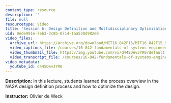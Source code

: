 ```yaml
---
content_type: resource
description: ''
file: null
resourcetype: Video
title: 'Session 6: Design Definition and Multidisciplinary Optimization'
uid: 0ede991e-7eb3-3c8b-0714-1aa538d982e9
video_files:
  archive_url: https://archive.org/download/MIT16.842F15/MIT16_842F15_S06_SPOC_300k.mp4
  video_captions_file: /courses/16-842-fundamentals-of-systems-engineering-fall-2015/bdd2d22f9937530684f45f841c30a63f_d44SDevJYR0.vtt
  video_thumbnail_file: https://img.youtube.com/vi/d44SDevJYR0/default.jpg
  video_transcript_file: /courses/16-842-fundamentals-of-systems-engineering-fall-2015/48423cbd3a2d42bc82353cfc8b8a91cf_d44SDevJYR0.pdf
video_metadata:
  youtube_id: d44SDevJYR0
---
```


**Description:** In this lecture, students learned the process overview in the NASA design definition process and how to optimize the design.

**Instructor:** Olivier de Weck